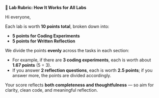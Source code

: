 **📢 Lab Rubric: How It Works for All Labs**

Hi everyone,

Each lab is worth **10 points total**, broken down into:

- **5 points for Coding Experiments** 
- **5 points for Written Reflection**

We divide the points **evenly** across the tasks in each section:

* For example, if there are **3 coding experiments**, each is worth about **1.67 points** (5 ÷ 3).
* If you answer **2 reflection questions**, each is worth **2.5 points**; if you answer more, the points are divided accordingly.

Your score reflects **both completeness and thoughtfulness** — so aim for clarity, clean code, and meaningful reflection.
